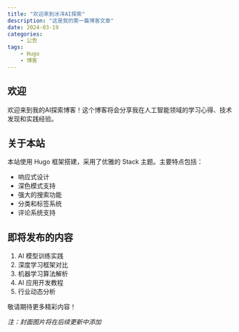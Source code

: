 ```yaml
---
title: "欢迎来到冰洋AI探索"
description: "这是我的第一篇博客文章"
date: 2024-03-19
categories:
    - 公告
tags:
    - Hugo
    - 博客
---
```


## 欢迎

欢迎来到我的AI探索博客！这个博客将会分享我在人工智能领域的学习心得、技术发现和实践经验。

## 关于本站

本站使用 Hugo 框架搭建，采用了优雅的 Stack 主题。主要特点包括：

- 响应式设计
- 深色模式支持
- 强大的搜索功能
- 分类和标签系统
- 评论系统支持

## 即将发布的内容

1. AI 模型训练实践
2. 深度学习框架对比
3. 机器学习算法解析
4. AI 应用开发教程
5. 行业动态分析

敬请期待更多精彩内容！

*注：封面图片将在后续更新中添加*